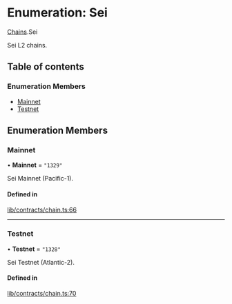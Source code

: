 # Enumeration: Sei

[Chains](../modules/Chains.md).Sei

Sei L2 chains.

## Table of contents

### Enumeration Members

- [Mainnet](Chains.Sei.md#mainnet)
- [Testnet](Chains.Sei.md#testnet)

## Enumeration Members

### Mainnet

• **Mainnet** = ``"1329"``

Sei Mainnet (Pacific-1).

#### Defined in

[lib/contracts/chain.ts:66](typescript/src/lib/contracts/chain.ts#L66)

___

### Testnet

• **Testnet** = ``"1328"``

Sei Testnet (Atlantic-2).

#### Defined in

[lib/contracts/chain.ts:70](typescript/src/lib/contracts/chain.ts#L70)
